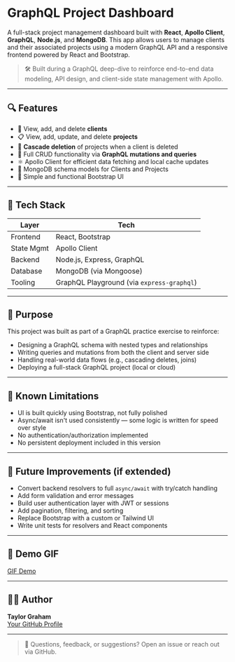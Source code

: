 # GraphQL Project Dashboard

A full-stack project management dashboard built with **React**, **Apollo Client**, **GraphQL**, **Node.js**, and **MongoDB**. This app allows users to manage clients and their associated projects using a modern GraphQL API and a responsive frontend powered by React and Bootstrap.

> 🛠️ Built during a GraphQL deep-dive to reinforce end-to-end data modeling, API design, and client-side state management with Apollo.

---

## 🔍 Features

- 📁 View, add, and delete **clients**
- 📋 View, add, update, and delete **projects**
- 🔄 **Cascade deletion** of projects when a client is deleted
- 🚀 Full CRUD functionality via **GraphQL mutations and queries**
- ⚛️ Apollo Client for efficient data fetching and local cache updates
- 🧩 MongoDB schema models for Clients and Projects
- 🎨 Simple and functional Bootstrap UI

---

## 🧱 Tech Stack

| Layer       | Tech                         |
|-------------|------------------------------|
| Frontend    | React, Bootstrap             |
| State Mgmt  | Apollo Client                |
| Backend     | Node.js, Express, GraphQL    |
| Database    | MongoDB (via Mongoose)       |
| Tooling     | GraphQL Playground (via `express-graphql`) |

---

## 🧠 Purpose

This project was built as part of a GraphQL practice exercise to reinforce:

- Designing a GraphQL schema with nested types and relationships
- Writing queries and mutations from both the client and server side
- Handling real-world data flows (e.g., cascading deletes, joins)
- Deploying a full-stack GraphQL project (local or cloud)

---


## 🚧 Known Limitations

- UI is built quickly using Bootstrap, not fully polished
- Async/await isn't used consistently — some logic is written for speed over style
- No authentication/authorization implemented
- No persistent deployment included in this version

---

## 📌 Future Improvements (if extended)

- Convert backend resolvers to full `async/await` with try/catch handling
- Add form validation and error messages
- Build user authentication layer with JWT or sessions
- Add pagination, filtering, and sorting
- Replace Bootstrap with a custom or Tailwind UI
- Write unit tests for resolvers and React components

---

## 📸 Demo GIF

[GIF Demo](project_mgmt_gif.mp4)

---

## 🧑‍💻 Author

**Taylor Graham**  
[Your GitHub Profile](https://github.com/isaidspaghetti)

---

> 💬 Questions, feedback, or suggestions? Open an issue or reach out via GitHub.
